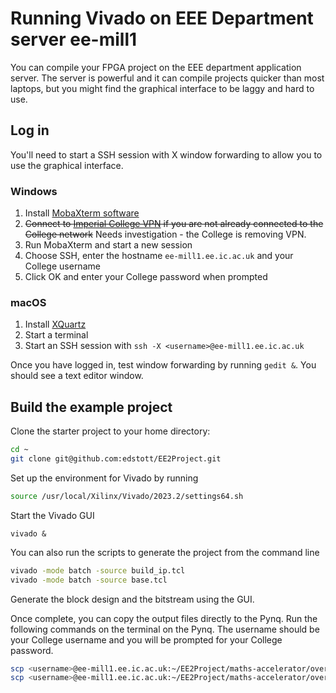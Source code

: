 # Running Vivado on EEE Department server ee-mill1

  You can compile your FPGA project on the EEE department application server. The server is powerful and it can compile projects quicker than most laptops, but you might find the graphical interface to be laggy and hard to use.

## Log in

  You'll need to start a SSH session with X window forwarding to allow you to use the graphical interface.

### Windows

  1. Install [MobaXterm software](https://mobaxterm.mobatek.net/)
  2. ~~Connect to [Imperial College VPN](https://www.imperial.ac.uk/admin-services/ict/self-service/connect-communicate/remote-access/virtual-private-network-vpn/) if you are not already connected to the College network~~ Needs investigation - the College is removing VPN.
  3. Run MobaXterm and start a new session
  4. Choose SSH, enter the hostname `ee-mill1.ee.ic.ac.uk` and your College username
  5. Click OK and enter your College password when prompted

### macOS

  1. Install [XQuartz](https://www.xquartz.org/)
  2. Start a terminal
  3. Start an SSH session with `ssh -X <username>@ee-mill1.ee.ic.ac.uk`

  Once you have logged in, test window forwarding by running `gedit &`. You should see a text editor window.

## Build the example project

 Clone the starter project to your home directory:

  ``` bash
  cd ~
  git clone git@github.com:edstott/EE2Project.git
  ```

  Set up the environment for Vivado by running

  ``` bash
  source /usr/local/Xilinx/Vivado/2023.2/settings64.sh
  ```

Start the Vivado GUI

  `vivado &`

You can also run the scripts to generate the project from the command line

  ``` bash
  vivado -mode batch -source build_ip.tcl
  vivado -mode batch -source base.tcl
  ```

Generate the block design and the bitstream using the GUI.

Once complete, you can copy the output files directly to the Pynq. Run the following commands on the terminal on the Pynq. The username should be your College username and you will be prompted for your College password.

``` bash
scp <username>@ee-mill1.ee.ic.ac.uk:~/EE2Project/maths-accelerator/overlay/base/base.runs/impl_1/base_wrapper.bit ./base.bit
scp <username>@ee-mill1.ee.ic.ac.uk:~/EE2Project/maths-accelerator/overlay/base/base.gen/sources_1/bd/base/hw_handoff/base.hwh ./base.hwh
```
